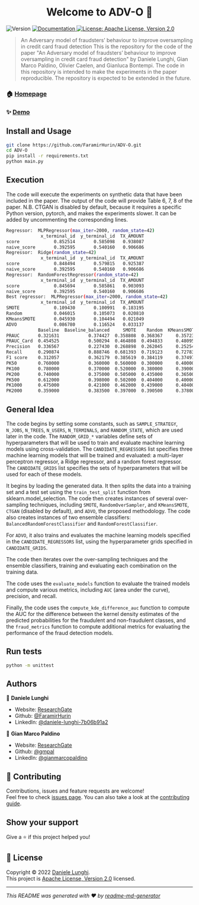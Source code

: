 <h1 align="center">Welcome to ADV-O 👋</h1>
<p>
  <img alt="Version" src="https://img.shields.io/badge/version-0.2.0-blue.svg?cacheSeconds=2592000" />
  <a href="docs" target="_blank">
    <img alt="Documentation" src="https://img.shields.io/badge/documentation-yes-brightgreen.svg" />
  </a>
  <a href="https://opensource.org/licenses/Apache-2.0" target="_blank">
    <img alt="License: Apache License, Version 2.0" src="https://img.shields.io/badge/license-Apache%202-blue" />
  </a>
<!--
  <a href="https://codecov.io/gh/kefranabg/readme-md-generator">
    <img src="https://codecov.io/gh/kefranabg/readme-md-generator/branch/master/graph/badge.svg" />
  </a>
-->
</p>

> An Adversary model of fraudsters’ behaviour to improve oversampling in credit card fraud detection
This is the repository for the code of the paper "An Adversary model of fraudsters’ behaviour to improve oversampling in credit card fraud detection" by Daniele Lunghi, Gian Marco Paldino, Olivier Caelen, and Gianluca Bontempi. 
The code in this repository is intended to make the experiments in the paper reproducible. 
The repository is expected to be extended in the future.


### 🏠 [Homepage](homepage)

### ✨ [Demo](demo)

## Install and Usage

```sh
git clone https://github.com/FaramirHurin/ADV-O.git
cd ADV-O
pip install -r requirements.txt
python main.py
```

## Execution
The code will execute the experiments on synthetic data that have been included in the paper. 
The output of the code will provide Table 6, 7, 8 of the paper. 
N.B. CTGAN is disabled by default, because it requires a specific Python version, pytorch, and makes the experiments slower.
It can be added by uncommenting the corresponding lines. 
```sh
Regressor:  MLPRegressor(max_iter=2000, random_state=42)
             x_terminal_id  y_terminal_id  TX_AMOUNT
score             0.852514       0.585098   0.938087
naive_score       0.392595       0.540160   0.906686
Regressor:  Ridge(random_state=42)
             x_terminal_id  y_terminal_id  TX_AMOUNT
score             0.848494       0.579815   0.925387
naive_score       0.392595       0.540160   0.906686
Regressor:  RandomForestRegressor(random_state=42)
             x_terminal_id  y_terminal_id  TX_AMOUNT
score             0.845694       0.585861   0.903093
naive_score       0.392595       0.540160   0.906686
Best regressor:  MLPRegressor(max_iter=2000, random_state=42)
             x_terminal_id  y_terminal_id  TX_AMOUNT
SMOTE             0.109430       0.100991   0.183195
Random            0.046015       0.105073   0.020810
KMeansSMOTE       0.045930       0.104494   0.021049
ADVO              0.086780       0.116524   0.033137
            Baseline  Baseline_balanced     SMOTE    Random  KMeansSMOTE      ADVO
PRAUC       0.321631           0.374427  0.358808  0.368367     0.357233  0.367125
PRAUC_Card  0.454525           0.500294  0.464808  0.494833     0.480953  0.479956
Precision   0.336567           0.227430  0.268898  0.262045     0.252546  0.267644
Recall      0.290874           0.888746  0.681393  0.719123     0.727830  0.694615
F1 score    0.312057           0.362179  0.385619  0.384119     0.374979  0.386402
PK50        0.760000           0.360000  0.560000  0.300000     0.400000  0.420000
PK100       0.780000           0.370000  0.520000  0.380000     0.390000  0.450000
PK200       0.740000           0.375000  0.505000  0.435000     0.365000  0.545000
PK500       0.612000           0.398000  0.502000  0.404000     0.400000  0.554000
PK1000      0.475000           0.421000  0.462000  0.439000     0.404000  0.485000
PK2000      0.359000           0.383500  0.397000  0.390500     0.378000  0.406500
```

## General Idea
The code begins by setting some constants, such as `SAMPLE_STRATEGY`, `N_JOBS`, `N_TREES`, `N_USERS`, `N_TERMINALS`, and `RANDOM_STATE`, which are used later in the code. The `RANDOM_GRID_*` variables define sets of hyperparameters that will be used to train and evaluate machine learning models using cross-validation. The `CANDIDATE_REGRESSORS` list specifies three machine learning models that will be trained and evaluated: a multi-layer perceptron regressor, a Ridge regressor, and a random forest regressor. The `CANDIDATE_GRIDS` list specifies the sets of hyperparameters that will be used for each of these models.

It begins by loading the generated data. It then splits the data into a training set and a test set using the `train_test_split` function from sklearn.model_selection. The code then creates instances of several over-sampling techniques, including `SMOTE`, `RandomOverSampler`, and `KMeansSMOTE`, `CTGAN` (disabled by default), and `ADVO`, the proposed methodology. The code also creates instances of two ensemble classifiers: `BalancedRandomForestClassifier` and `RandomForestClassifier`.

For `ADVO`, it also trains and evaluates the machine learning models specified in the `CANDIDATE_REGRESSORS` list, using the hyperparameter grids specified in `CANDIDATE_GRIDS`. 

The code then iterates over the over-sampling techniques and the ensemble classifiers, training and evaluating each combination on the training data.

The code uses the `evaluate_models` function to evaluate the trained models and compute various metrics, including `AUC` (area under the curve), precision, and recall.

Finally, the code uses the `compute_kde_difference_auc` function to compute the AUC for the difference between the kernel density estimates of the predicted probabilities for the fraudulent and non-fraudulent classes, and the `fraud_metrics` function to compute additional metrics for evaluating the performance of the fraud detection models.



## Run tests

```sh
python -m unittest
```

## Authors

👤 **Daniele Lunghi**

* Website: [ResearchGate](https://www.researchgate.net/profile/Daniele-Lunghi)
* Github: [@FaramirHurin](https://github.com/FaramirHurin)
* LinkedIn: [@daniele-lunghi-7b06b91a2](https://linkedin.com/in/daniele-lunghi-7b06b91a2)

👤 **Gian Marco Paldino**

* Website: [ResearchGate](https://www.researchgate.net/profile/Gian-Marco-Paldino-2)
* Github: [@gmpal](https://github.com/gmpal)
* LinkedIn: [@gianmarcopaldino](https://linkedin.com/in/gianmarcopaldino)


## 🤝 Contributing

Contributions, issues and feature requests are welcome!<br />Feel free to check [issues page](issuesurl). You can also take a look at the [contributing guide](contributionguide).

## Show your support

Give a ⭐️ if this project helped you!

## 📝 License

Copyright © 2022 [Daniele Lunghi](https://github.com/FaramirHurin).<br />
This project is [Apache License, Version 2.0](https://opensource.org/licenses/Apache-2.0) licensed.

***
_This README was generated with ❤️ by [readme-md-generator](https://github.com/kefranabg/readme-md-generator)_
